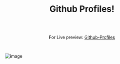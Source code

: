 <h1 align="center">Github Profiles!</h1><br>
<br>
<p align="center">
For Live preview: <a href="https://ash-win-n.github.io/github-profiles/">Github-Profiles</a></p><br>

<p align="center">

![image](https://user-images.githubusercontent.com/70138036/186724203-18b77ebb-f9dd-45f6-9629-4737db101e65.png)



</p>
